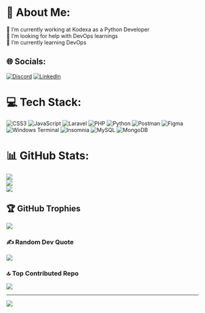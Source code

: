 # 💫 About Me:
🔭 I’m currently working at Kodexa as a Python Developer<br>🤝 I’m looking for help with DevOps learnings<br>🌱 I’m currently learning DevOps<br>


## 🌐 Socials:
[![Discord](https://img.shields.io/badge/Discord-%237289DA.svg?logo=discord&logoColor=white)](https://discord.gg/253884250561052673) [![LinkedIn](https://img.shields.io/badge/LinkedIn-%230077B5.svg?logo=linkedin&logoColor=white)](https://linkedin.com/in/ervin-fernandez) 

# 💻 Tech Stack:
![CSS3](https://img.shields.io/badge/css3-%231572B6.svg?style=for-the-badge&logo=css3&logoColor=white) ![JavaScript](https://img.shields.io/badge/javascript-%23323330.svg?style=for-the-badge&logo=javascript&logoColor=%23F7DF1E) ![Laravel](https://img.shields.io/badge/laravel-%23FF2D20.svg?style=for-the-badge&logo=laravel&logoColor=white) ![PHP](https://img.shields.io/badge/php-%23777BB4.svg?style=for-the-badge&logo=php&logoColor=white) ![Python](https://img.shields.io/badge/python-3670A0?style=for-the-badge&logo=python&logoColor=ffdd54) ![Postman](https://img.shields.io/badge/Postman-FF6C37?style=for-the-badge&logo=postman&logoColor=white) ![Figma](https://img.shields.io/badge/figma-%23F24E1E.svg?style=for-the-badge&logo=figma&logoColor=white) ![Windows Terminal](https://img.shields.io/badge/Windows%20Terminal-%234D4D4D.svg?style=for-the-badge&logo=windows-terminal&logoColor=white) ![Insomnia](https://img.shields.io/badge/Insomnia-black?style=for-the-badge&logo=insomnia&logoColor=5849BE) ![MySQL](https://img.shields.io/badge/mysql-%2300000f.svg?style=for-the-badge&logo=mysql&logoColor=white) ![MongoDB](https://img.shields.io/badge/MongoDB-%234ea94b.svg?style=for-the-badge&logo=mongodb&logoColor=white)
# 📊 GitHub Stats:
![](https://github-readme-stats.vercel.app/api?username=ErvsJosh&theme=midnight-purple&hide_border=false&include_all_commits=true&count_private=false)<br/>
![](https://github-readme-streak-stats.herokuapp.com/?user=ErvsJosh&theme=midnight-purple&hide_border=false)<br/>
![](https://github-readme-stats.vercel.app/api/top-langs/?username=ErvsJosh&theme=midnight-purple&hide_border=false&include_all_commits=true&count_private=false&layout=compact)

## 🏆 GitHub Trophies
![](https://github-profile-trophy.vercel.app/?username=ErvsJosh&theme=radical&no-frame=false&no-bg=true&margin-w=4)

### ✍️ Random Dev Quote 
![](https://quotes-github-readme.vercel.app/api?type=vertical&theme=merko)

### 🔝 Top Contributed Repo
![](https://github-contributor-stats.vercel.app/api?username=ErvsJosh&limit=5&theme=dark&combine_all_yearly_contributions=true)

---
[![](https://visitcount.itsvg.in/api?id=ErvsJosh&icon=5&color=0)](https://visitcount.itsvg.in)

<!-- Proudly created with GPRM ( https://gprm.itsvg.in ) -->
